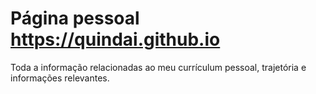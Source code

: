 # Página pessoal https://quindai.github.io

Toda a informação relacionadas ao meu currículum pessoal, trajetória e informações relevantes.
